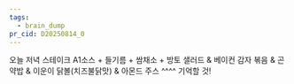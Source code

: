 ```yaml
---
tags:
  - brain_dump
pr_cid: D20250814_0
---
```

오늘 저녁
스테이크 A1소스 + 들기름 + 쌈채소 + 방토 샐러드
& 베이컨 감자 볶음 & 곤약밥 & 이운이 닭볼(치즈불닭맛) & 아몬드 주스
^^^^ 기억할 것!
